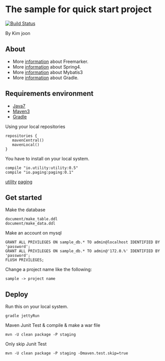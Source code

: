 # The sample for quick start project

[![Build Status](https://travis-ci.org/minziappa/spring_sample.svg?branch=master)](https://travis-ci.org/minziappa/spring_sample.svg)

By Kim joon

## About
* More [information](http://freemarker.org) about Freemarker.
* More [information](http://projects.spring.io/spring-framework) about Spring4.
* More [information](http://blog.mybatis.org) about Mybatis3
* More [information](https://www.gradle.org) about Gradle.

## Requirements environment 

* [Java7](http://www.oracle.com/technetwork/java/javase/downloads/index.html)
* [Maven3](http://maven.apache.org/docs/3.2.2/release-notes.html)
* [Gradle](https://services.gradle.org/distributions/gradle-2.3-all.zip)

Using your local repositories
```
repositories {
   mavenCentral()
   mavenLocal()
}
```

You have to install on your local system.
```
compile "io.utility:utility:0.5"
compile "io.paging:paging:0.1"
```
[utility](https://github.com/minziappa/utility)
[paging](https://github.com/minziappa/paging)

## Get started

Make the database
```
document/make_table.ddl
document/make_data.ddl
```
Make an account on mysql
```
GRANT ALL PRIVILEGES ON sample_db.* TO admin@localhost IDENTIFIED BY 'password';
GRANT ALL PRIVILEGES ON sample_db.* TO admin@'172.0.%' IDENTIFIED BY 'password';
FLUSH PRIVILEGES;
```
Change a project name like the following:
```
sample -> project name
```

## Deploy
Run this on your local system.
```
gradle jettyRun
```

Maven
Junit Test & compile & make a war file
```
mvn -U clean package -P staging
```
Only skip Junit Test
```
mvn -U clean package -P staging -Dmaven.test.skip=true
```
